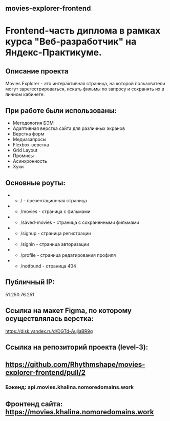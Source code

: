 ## movies-explorer-frontend
# Frontend-часть диплома в рамках курса "Веб-разработчик" на Яндекс-Практикуме.

## Описание проекта 
Movies Explorer - это интерактивная страница, на которой пользователи могут зарегестрироваться, искать фильмы по запросу и сохранять их в личном кабинете. 


## При работе были использованы:
- Методология БЭМ
- Адаптивная верстка сайта для различных экранов 
- Верстка форм
- Медиазапросы
- Flexbox-верстка
- Grid Layout
- Промисы
- Асинхронность
- Хуки



## Основные роуты:
- - / - презентационная страница
- - /movies - страница с фильмами
- - /saved-movies - страница с сохраненными фильмами
- - /signup - страница регистрации
- - /signin - страница авторизации
- - /profile - страница редатирования профиля
- - /notfound - страница 404


## Публичный IP: 
   51.250.76.251

## Сcылка на макет Figma, по которому осуществлялась верстка:
   https://disk.yandex.ru/d/DGTd-AujlaBR9g

## Ссылка на репозиторий проекта (level-3):
## https://github.com/Rhythmshape/movies-explorer-frontend/pull/2

### Бэкенд:  api.movies.khalina.nomoredomains.work

## Фронтенд сайта:  https://movies.khalina.nomoredomains.work